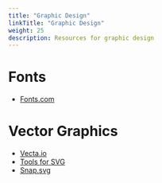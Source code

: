 ```yaml
---
title: "Graphic Design"
linkTitle: "Graphic Design"
weight: 25
description: Resources for graphic design
---
```

# Fonts

- [Fonts.com](https://www.fonts.com/)

# Vector Graphics

* [Vecta.io](https://vecta.io/)
* [Tools for SVG](https://developer.mozilla.org/en-US/docs/Web/SVG/Tutorial/Tools_for_SVG)
* [Snap.svg](http://snapsvg.io/)
